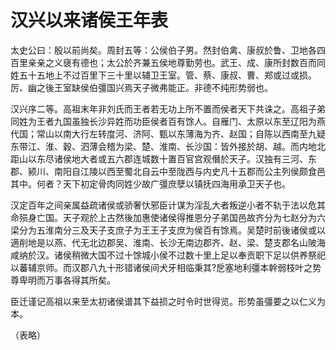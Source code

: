 # 汉兴以来诸侯王年表

太史公曰：殷以前尚矣。周封五等：公侯伯子男。然封伯禽、康叔於鲁、卫地各四百里亲亲之义襃有德也；太公於齐兼五侯地尊勤劳也。武王、成、康所封数百而同姓五十五地上不过百里下三十里以辅卫王室。管、蔡、康叔、曹、郑或过或损。厉、幽之後王室缺侯伯彊国兴焉天子微弗能正。非德不纯形势弱也。

汉兴序二等。高祖末年非刘氏而王者若无功上所不置而侯者天下共诛之。高祖子弟同姓为王者九国虽独长沙异姓而功臣侯者百有馀人。自雁门、太原以东至辽阳为燕代国；常山以南大行左转度河、济阿、甄以东薄海为齐、赵国；自陈以西南至九疑东带江、淮、穀、泗薄会稽为梁、楚、淮南、长沙国：皆外接於胡、越。而内地北距山以东尽诸侯地大者或五六郡连城数十置百官宫观僭於天子。汉独有三河、东郡、颍川、南阳自江陵以西至蜀北自云中至陇西与内史凡十五郡而公主列侯颇食邑其中。何者？天下初定骨肉同姓少故广彊庶孽以镇抚四海用承卫天子也。

汉定百年之间亲属益疏诸侯或骄奢忕邪臣计谋为淫乱大者叛逆小者不轨于法以危其命殒身亡国。天子观於上古然後加惠使诸侯得推恩分子弟国邑故齐分为七赵分为六梁分为五淮南分三及天子支庶子为王王子支庶为侯百有馀焉。吴楚时前後诸侯或以適削地是以燕、代无北边郡吴、淮南、长沙无南边郡齐、赵、梁、楚支郡名山陂海咸纳於汉。诸侯稍微大国不过十馀城小侯不过数十里上足以奉贡职下足以供养祭祀以蕃辅京师。而汉郡八九十形错诸侯间犬牙相临秉其?戹塞地利彊本幹弱枝叶之势尊卑明而万事各得其所矣。

臣迁谨记高祖以来至太初诸侯谱其下益损之时令时世得览。形势虽彊要之以仁义为本。

（表略）


